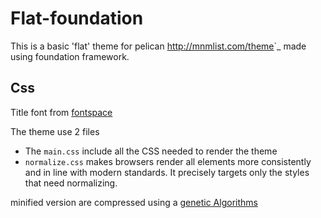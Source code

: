 Flat-foundation
=============

This is a basic 'flat' theme for pelican <http://mnmlist.com/theme>`_ made using foundation framework.


Css
-------

Title font from [fontspace](http://www.fontspace.com/jonathan-hill/corbert)

The theme use 2 files

* The ``main.css`` include all the CSS needed to render the theme
* ``normalize.css`` makes browsers render all elements more consistently and in line with modern standards. It precisely targets only the styles that need normalizing.

minified version are compressed using a [genetic Algorithms](http://www.youtube.com/watch?v=1eBygLzCi9I)

